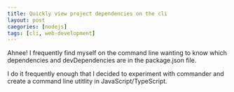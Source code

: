 ```yaml
---
title: Quickly view project dependencies on the cli
layout: post
caegories: [nodejs]
tags: [cli, web-development]
---
```


Ahnee! I frequently find myself on the command line wanting to know which dependencies and devDependencies are in the package.json file.

I do it frequently enough that I decided to experiment with commander and create a command line utitlity in JavaScript/TypeScript.

